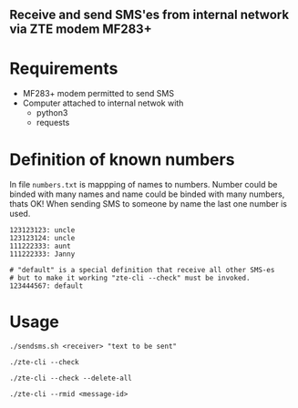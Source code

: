 ## Receive and send SMS'es from internal network via ZTE modem MF283+

# Requirements

- MF283+ modem permitted to send SMS
- Computer attached to internal netwok with
  - python3
  - requests

# Definition of known numbers

In file `numbers.txt` is mappping of names to numbers.
Number could be binded with many names and name could be binded
with many numbers, thats OK! When sending SMS to someone by name
the last one number is used.

```
123123123: uncle
123123124: uncle
111222333: aunt
111222333: Janny

# "default" is a special definition that receive all other SMS-es
# but to make it working "zte-cli --check" must be invoked.
123444567: default
```

# Usage

`./sendsms.sh <receiver> "text to be sent"`

`./zte-cli --check`

`./zte-cli --check --delete-all`

`./zte-cli --rmid <message-id>`


